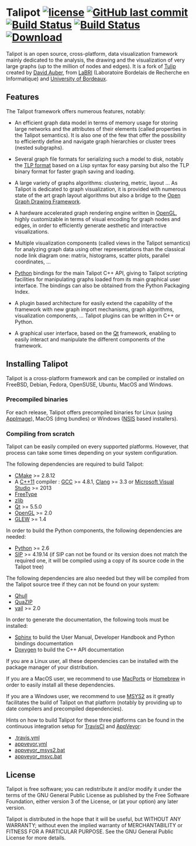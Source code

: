 # Talipot [![license](https://img.shields.io/github/license/anlambert/talipot.svg)](https://www.gnu.org/licenses/gpl-3.0.html) [![GitHub last commit](https://img.shields.io/github/last-commit/anlambert/talipot.svg)]() [![Build Status](https://travis-ci.org/anlambert/talipot.svg?branch=master)](https://travis-ci.org/anlambert/talipot) [![Build Status](https://ci.appveyor.com/api/projects/status/github/anlambert/talipot?branch=master&svg=true)](https://ci.appveyor.com/project/anlambert/talipot) [![Download](https://api.bintray.com/packages/anlambert/talipot_binaries/Talipot/images/download.svg?version=1.0.0-dev) ](https://bintray.com/anlambert/talipot_binaries/Talipot/1.0.0-dev/link)


Talipot is an open source, cross-platform, data visualization framework mainly dedicated to the analysis,
the drawing and the visualization of very large graphs (up to the million of nodes and edges).
It is a fork of [Tulip](https://github.com/Tulip-dev/tulip) created by [David Auber](http://www.labri.fr/perso/auber/david_auber_home_page/doku.php/start),
from [LaBRI](https://www.labri.fr/) (Laboratoire Bordelais de Recherche en Informatique) and [University of Bordeaux](https://www.u-bordeaux.fr/).

## Features

The Talipot framework offers numerous features, notably:

  * An efficient graph data model in terms of memory usage for storing large networks and
  the attributes of their elements (called properties in the Talipot semantics).
  It is also one of the few that offer the possibility to efficiently define and navigate
  graph hierarchies or cluster trees (nested subgraphs).

  * Several graph file formats for serializing such a model to disk, notably the
  [TLP format](http://tulip.labri.fr/TulipDrupal/?q=tlp-file-format) based on a
  Lisp syntax for easy parsing but also the TLP binary format for faster graph
  saving and loading.

  * A large variety of graphs algorithms: clustering, metric, layout ... As Talipot is dedicated
  to graph visualization, it is provided with numerous state of the art graph layout algorithms
  but also a bridge to the [Open Graph Drawing Framework](http://www.ogdf.net).

  * A hardware accelerated graph rendering engine written in [OpenGL](https://www.opengl.org),
  highly customizable in terms of visual encoding for graph nodes and edges, in order to
  efficiently generate aesthetic and interactive visualizations.

  * Multiple visualization components (called views in the Talipot semantics) for analyzing graph data
  using other representations than the classical node link diagram one: matrix, histograms,
  scatter plots, parallel coordinates, ...

  * [Python](https://www.python.org) bindings for the main Talipot C++ API, giving to Talipot scripting
  facilities for manipulating graphs loaded from its main graphical user interface.
  The bindings can also be obtained from the Python Packaging Index.

  * A plugin based architecture for easily extend the capability of the framework with new
  graph import mechanisms, graph algorithms, visualization components, ...
  Talipot plugins can be written in C++ or Python.

  * A graphical user interface, based on the [Qt](https://www.qt.io) framework, enabling to
  easily interact and manipulate the different components of the framework.


## Installing Talipot

Talipot is a cross-platform framework and can be compiled or installed on FreeBSD, Debian, Fedora,  OpenSUSE, Ubuntu, MacOS and Windows.

### Precompiled binaries

For each release, Talipot offers precompiled binaries for Linux (using [AppImage](https://github.com/AppImage/AppImageKit)),
MacOS (dmg bundles) or Windows ([NSIS](http://nsis.sourceforge.net/Main_Page) based installers).

### Compiling from scratch

Talipot can be easily compiled on every supported platforms. However, that process can take some times depending on your system configuration.

The following dependencies are required to build Talipot:

  * [CMake](https://cmake.org) >= 2.8.12
  * A [C++11](https://en.wikipedia.org/wiki/C%2B%2B11) compiler : [GCC](https://gcc.gnu.org/) >= 4.8.1,
  [Clang](https://clang.llvm.org/) >= 3.3 or
  [Microsoft Visual Studio](https://www.visualstudio.com/) >= 2013
  * [FreeType](https://www.freetype.org)
  * [zlib](http://zlib.net)
  * [Qt](https://www.qt.io) >= 5.5.0
  * [OpenGL](https://www.opengl.org) >= 2.0
  * [GLEW](http://glew.sourceforge.net/) >= 1.4

In order to build the Python components, the following dependencies are needed:

  * [Python](https://www.python.org) >= 2.6
  * [SIP](https://www.riverbankcomputing.com/software/sip/intro) >= 4.19.14
  (if SIP can not be found or its version does not match the required one,
  it will be compiled using a copy of its source code in the Talipot tree)

The following dependencies are also needed but they will be compiled from the Talipot
source tree if they can not be found on your system:

  * [Qhull](http://www.qhull.org/)
  * [QuaZIP](http://quazip.sourceforge.net/)
  * [yajl](https://lloyd.github.io/yajl/) >= 2.0

In order to generate the documentation, the following tools must be installed:

  * [Sphinx](http://www.sphinx-doc.org/en/stable/) to build the User Manual, Developer Handbook and Python bindings documentation
  * [Doxygen](http://www.stack.nl/~dimitri/doxygen/) to build the C++ API documentation

If you are a Linux user, all these dependencies can be installed with the package manager of your distribution.

If you are a MacOS user, we recommend to use [MacPorts](https://www.macports.org/) or [Homebrew](https://brew.sh/) in order to easily install all these dependencies.

If you are a Windows user, we recommend to use [MSYS2](http://www.msys2.org/) as it greatly facilitates the build of Talipot on
that platform (notably by providing up to date compilers and precompiled dependencies).

Hints on how to build Talipot for these three platforms can be found in the continuous integration setup for [TravisCI](https://travis-ci.org/) and
[AppVeyor](https://www.appveyor.com/):

  * [.travis.yml](.travis.yml)
  * [appveyor.yml](appveyor.yml)
  * [appveyor_msys2.bat](appveyor_msys2.bat)
  * [appveyor_msvc.bat](appveyor_msvc.bat)


## License

Talipot is free software; you can redistribute it and/or modify
it under the terms of the GNU General Public License
as published by the Free Software Foundation, either version 3
of the License, or (at your option) any later version.

Talipot is distributed in the hope that it will be useful,
but WITHOUT ANY WARRANTY; without even the implied warranty of
MERCHANTABILITY or FITNESS FOR A PARTICULAR PURPOSE.
See the GNU General Public License for more details.

